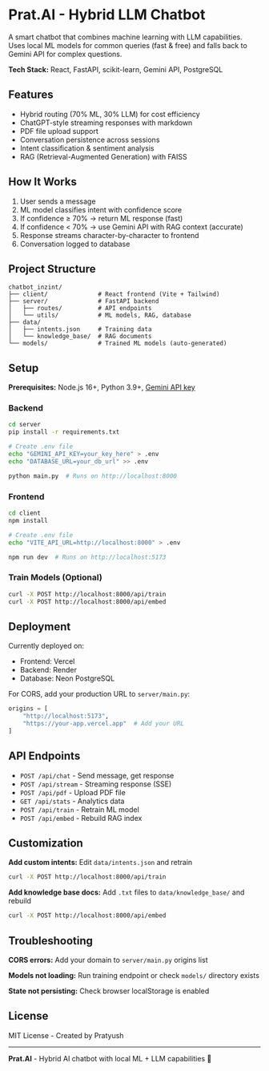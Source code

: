 # Prat.AI - Hybrid LLM Chatbot

A smart chatbot that combines machine learning with LLM capabilities. Uses local ML models for common queries (fast & free) and falls back to Gemini API for complex questions.

**Tech Stack:** React, FastAPI, scikit-learn, Gemini API, PostgreSQL

## Features

- Hybrid routing (70% ML, 30% LLM) for cost efficiency
- ChatGPT-style streaming responses with markdown
- PDF file upload support
- Conversation persistence across sessions
- Intent classification & sentiment analysis
- RAG (Retrieval-Augmented Generation) with FAISS

## How It Works

1. User sends a message
2. ML model classifies intent with confidence score
3. If confidence ≥ 70% → return ML response (fast)
4. If confidence < 70% → use Gemini API with RAG context (accurate)
5. Response streams character-by-character to frontend
6. Conversation logged to database

## Project Structure

```
chatbot_inzint/
├── client/              # React frontend (Vite + Tailwind)
├── server/              # FastAPI backend
│   ├── routes/          # API endpoints
│   └── utils/           # ML models, RAG, database
├── data/
│   ├── intents.json     # Training data
│   └── knowledge_base/  # RAG documents
└── models/              # Trained ML models (auto-generated)
```

## Setup

**Prerequisites:** Node.js 16+, Python 3.9+, [Gemini API key](https://makersuite.google.com/app/apikey)

### Backend

```bash
cd server
pip install -r requirements.txt

# Create .env file
echo "GEMINI_API_KEY=your_key_here" > .env
echo "DATABASE_URL=your_db_url" >> .env

python main.py  # Runs on http://localhost:8000
```

### Frontend

```bash
cd client
npm install

# Create .env file
echo "VITE_API_URL=http://localhost:8000" > .env

npm run dev  # Runs on http://localhost:5173
```

### Train Models (Optional)

```bash
curl -X POST http://localhost:8000/api/train
curl -X POST http://localhost:8000/api/embed
```

## Deployment

Currently deployed on:
- Frontend: Vercel
- Backend: Render
- Database: Neon PostgreSQL

For CORS, add your production URL to `server/main.py`:
```python
origins = [
    "http://localhost:5173",
    "https://your-app.vercel.app"  # Add your URL
]
```

## API Endpoints

- `POST /api/chat` - Send message, get response
- `POST /api/stream` - Streaming response (SSE)
- `POST /api/pdf` - Upload PDF file
- `GET /api/stats` - Analytics data
- `POST /api/train` - Retrain ML model
- `POST /api/embed` - Rebuild RAG index

## Customization

**Add custom intents:** Edit `data/intents.json` and retrain
```bash
curl -X POST http://localhost:8000/api/train
```

**Add knowledge base docs:** Add `.txt` files to `data/knowledge_base/` and rebuild
```bash
curl -X POST http://localhost:8000/api/embed
```

## Troubleshooting

**CORS errors:** Add your domain to `server/main.py` origins list

**Models not loading:** Run training endpoint or check `models/` directory exists

**State not persisting:** Check browser localStorage is enabled

## License

MIT License - Created by Pratyush

---

**Prat.AI** - Hybrid AI chatbot with local ML + LLM capabilities 🚀
